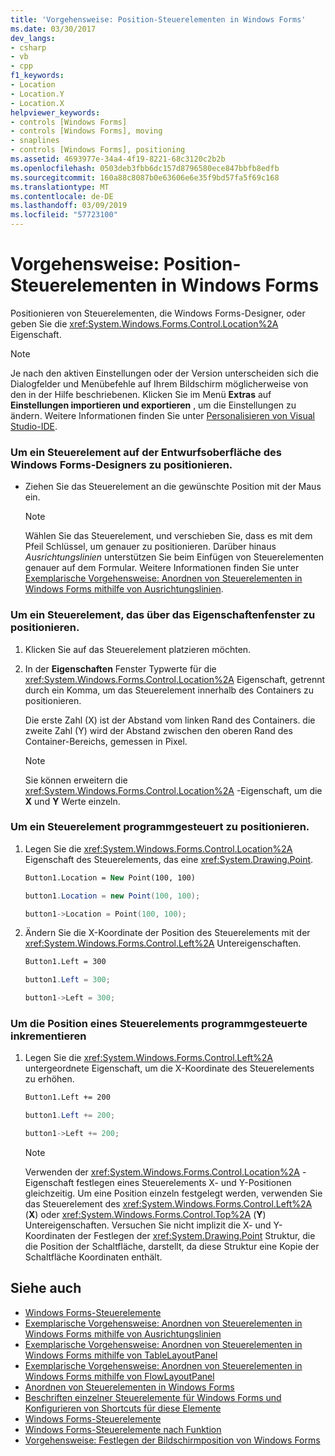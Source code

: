 ```yaml
---
title: 'Vorgehensweise: Position-Steuerelementen in Windows Forms'
ms.date: 03/30/2017
dev_langs:
- csharp
- vb
- cpp
f1_keywords:
- Location
- Location.Y
- Location.X
helpviewer_keywords:
- controls [Windows Forms]
- controls [Windows Forms], moving
- snaplines
- controls [Windows Forms], positioning
ms.assetid: 4693977e-34a4-4f19-8221-68c3120c2b2b
ms.openlocfilehash: 0503deb3fbb6dc157d8796580ece847bbfb8edfb
ms.sourcegitcommit: 160a88c8087b0e63606e6e35f9bd57fa5f69c168
ms.translationtype: MT
ms.contentlocale: de-DE
ms.lasthandoff: 03/09/2019
ms.locfileid: "57723100"
---
```

# <a name="how-to-position-controls-on-windows-forms"></a>Vorgehensweise: Position-Steuerelementen in Windows Forms
Positionieren von Steuerelementen, die Windows Forms-Designer, oder geben Sie die <xref:System.Windows.Forms.Control.Location%2A> Eigenschaft.  
  
> [!NOTE]
>  Je nach den aktiven Einstellungen oder der Version unterscheiden sich die Dialogfelder und Menübefehle auf Ihrem Bildschirm möglicherweise von den in der Hilfe beschriebenen. Klicken Sie im Menü **Extras** auf **Einstellungen importieren und exportieren** , um die Einstellungen zu ändern. Weitere Informationen finden Sie unter [Personalisieren von Visual Studio-IDE](/visualstudio/ide/personalizing-the-visual-studio-ide).  
  
### <a name="to-position-a-control-on-the-design-surface-of-the-windows-forms-designer"></a>Um ein Steuerelement auf der Entwurfsoberfläche des Windows Forms-Designers zu positionieren.  
  
-   Ziehen Sie das Steuerelement an die gewünschte Position mit der Maus ein.  
  
    > [!NOTE]
    >  Wählen Sie das Steuerelement, und verschieben Sie, dass es mit dem Pfeil Schlüssel, um genauer zu positionieren. Darüber hinaus *Ausrichtungslinien* unterstützen Sie beim Einfügen von Steuerelementen genauer auf dem Formular. Weitere Informationen finden Sie unter [Exemplarische Vorgehensweise: Anordnen von Steuerelementen in Windows Forms mithilfe von Ausrichtungslinien](walkthrough-arranging-controls-on-windows-forms-using-snaplines.md).  
  
### <a name="to-position-a-control-using-the-properties-window"></a>Um ein Steuerelement, das über das Eigenschaftenfenster zu positionieren.  
  
1.  Klicken Sie auf das Steuerelement platzieren möchten.  
  
2.  In der **Eigenschaften** Fenster Typwerte für die <xref:System.Windows.Forms.Control.Location%2A> Eigenschaft, getrennt durch ein Komma, um das Steuerelement innerhalb des Containers zu positionieren.  
  
     Die erste Zahl (X) ist der Abstand vom linken Rand des Containers. die zweite Zahl (Y) wird der Abstand zwischen den oberen Rand des Container-Bereichs, gemessen in Pixel.  
  
    > [!NOTE]
    >  Sie können erweitern die <xref:System.Windows.Forms.Control.Location%2A> -Eigenschaft, um die **X** und **Y** Werte einzeln.  
  
### <a name="to-position-a-control-programmatically"></a>Um ein Steuerelement programmgesteuert zu positionieren.  
  
1.  Legen Sie die <xref:System.Windows.Forms.Control.Location%2A> Eigenschaft des Steuerelements, das eine <xref:System.Drawing.Point>.  
  
    ```vb  
    Button1.Location = New Point(100, 100)  
    ```  
  
    ```csharp  
    button1.Location = new Point(100, 100);  
    ```  
  
    ```cpp  
    button1->Location = Point(100, 100);  
    ```  
  
2.  Ändern Sie die X-Koordinate der Position des Steuerelements mit der <xref:System.Windows.Forms.Control.Left%2A> Untereigenschaften.  
  
    ```vb  
    Button1.Left = 300  
    ```  
  
    ```csharp  
    button1.Left = 300;  
    ```  
  
    ```cpp  
    button1->Left = 300;  
    ```  
  
### <a name="to-increment-a-controls-location-programmatically"></a>Um die Position eines Steuerelements programmgesteuerte inkrementieren  
  
1.  Legen Sie die <xref:System.Windows.Forms.Control.Left%2A> untergeordnete Eigenschaft, um die X-Koordinate des Steuerelements zu erhöhen.  
  
    ```vb  
    Button1.Left += 200  
    ```  
  
    ```csharp  
    button1.Left += 200;  
    ```  
  
    ```cpp  
    button1->Left += 200;  
    ```  
  
    > [!NOTE]
    >  Verwenden der <xref:System.Windows.Forms.Control.Location%2A> -Eigenschaft festlegen eines Steuerelements X- und Y-Positionen gleichzeitig. Um eine Position einzeln festgelegt werden, verwenden Sie das Steuerelement des <xref:System.Windows.Forms.Control.Left%2A> (**X**) oder <xref:System.Windows.Forms.Control.Top%2A> (**Y**) Untereigenschaften. Versuchen Sie nicht implizit die X- und Y-Koordinaten der Festlegen der <xref:System.Drawing.Point> Struktur, die die Position der Schaltfläche, darstellt, da diese Struktur eine Kopie der Schaltfläche Koordinaten enthält.  
  
## <a name="see-also"></a>Siehe auch
- [Windows Forms-Steuerelemente](index.md)
- [Exemplarische Vorgehensweise: Anordnen von Steuerelementen in Windows Forms mithilfe von Ausrichtungslinien](walkthrough-arranging-controls-on-windows-forms-using-snaplines.md)
- [Exemplarische Vorgehensweise: Anordnen von Steuerelementen in Windows Forms mithilfe von TableLayoutPanel](walkthrough-arranging-controls-on-windows-forms-using-a-tablelayoutpanel.md)
- [Exemplarische Vorgehensweise: Anordnen von Steuerelementen in Windows Forms mithilfe von FlowLayoutPanel](walkthrough-arranging-controls-on-windows-forms-using-a-flowlayoutpanel.md)
- [Anordnen von Steuerelementen in Windows Forms](arranging-controls-on-windows-forms.md)
- [Beschriften einzelner Steuerelemente für Windows Forms und Konfigurieren von Shortcuts für diese Elemente](labeling-individual-windows-forms-controls-and-providing-shortcuts-to-them.md)
- [Windows Forms-Steuerelemente](controls-to-use-on-windows-forms.md)
- [Windows Forms-Steuerelemente nach Funktion](windows-forms-controls-by-function.md)
- [Vorgehensweise: Festlegen der Bildschirmposition von Windows Forms](https://docs.microsoft.com/previous-versions/visualstudio/visual-studio-2010/52aha046(v=vs.100))

